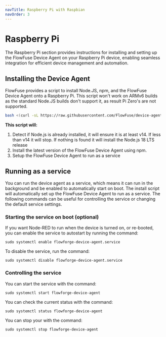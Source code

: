 ```yaml
---
navTitle: Raspberry Pi with Raspbian
navOrder: 3
---
```


# Raspberry Pi

The Raspberry Pi section provides instructions for installing and setting up the FlowFuse Device Agent on your Raspberry Pi device, enabling seamless integration for efficient device management and automation.

## Installing the Device Agent

FlowFuse provides a script to install Node.JS, npm, and the FlowFuse Device Agent onto a Raspberry Pi.
This script won't work on ARMv6 builds as the standard Node.JS builds don't support it, as result Pi Zero's are not supported.

```sh
bash <(curl -sL https://raw.githubusercontent.com/FlowFuse/device-agent/main/service/raspbian-install-device-agent.sh)
```

**This script will:**

1. Detect if Node.js is already installed, it will ensure it is at least v14. If less than v14 it will stop. If nothing is found it will install the Node.js 18 LTS release 
2. Install the latest version of the FlowFuse Device Agent using npm.
3. Setup the FlowFuse Device Agent to run as a service

## Running as a service

You can run the device agent as a service, which means it can run in the background and be enabled to automatically start on boot. The install script will automatically set up the FlowFuse Device Agent to run as a service. The following commands can be useful for controlling the service or changing the default service settings.

### Starting the service on boot (optional)

If you want Node-RED to run when the device is turned on, or re-booted, you can enable the service to autostart by running the command:

```sudo systemctl enable flowforge-device-agent.service```

To disable the service, run the command:

```sudo systemctl disable flowforge-device-agent.service```

### Controlling the service

You can start the service with the command:

```sudo systemctl start flowforge-device-agent```

You can check the current status with the command:

```sudo systemctl status flowforge-device-agent```

You can stop your with the command:

```sudo systemctl stop flowforge-device-agent```